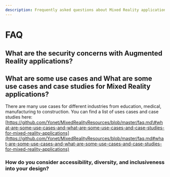 ```yaml
---
description: Frequently asked questions about Mixed Reality applications and development.
---
```


# FAQ

## What are the security concerns with Augmented Reality applications?

## What are some use cases and What are some use cases and case studies for Mixed Reality applications?

There are many use cases for different industries from education, medical, manufacturing to construction. You can find a list of uses cases and case studies here: [https://github.com/Yonet/MixedRealityResources/blob/master/faq.md\#what-are-some-use-cases-and-what-are-some-use-cases-and-case-studies-for-mixed-reality-applications](https://github.com/Yonet/MixedRealityResources/blob/master/faq.md#what-are-some-use-cases-and-what-are-some-use-cases-and-case-studies-for-mixed-reality-applications)

### How do you consider accessibility, diversity, and inclusiveness into your design?





